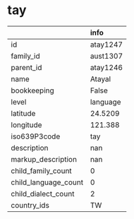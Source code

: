 # tay
|                      | info     |
|:---------------------|:---------|
| id                   | atay1247 |
| family_id            | aust1307 |
| parent_id            | atay1246 |
| name                 | Atayal   |
| bookkeeping          | False    |
| level                | language |
| latitude             | 24.5209  |
| longitude            | 121.388  |
| iso639P3code         | tay      |
| description          | nan      |
| markup_description   | nan      |
| child_family_count   | 0        |
| child_language_count | 0        |
| child_dialect_count  | 2        |
| country_ids          | TW       |